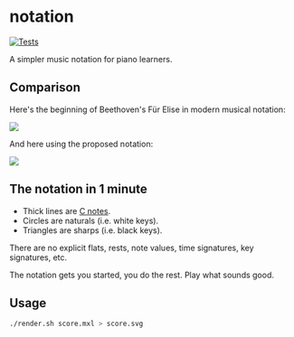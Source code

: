 
# notation

[![Tests](https://github.com/hoffa/notation/actions/workflows/build.yml/badge.svg)](https://github.com/hoffa/notation/actions/workflows/build.yml)

A simpler music notation for piano learners.

## Comparison

Here's the beginning of Beethoven's Für Elise in modern musical notation:

![](https://raw.githubusercontent.com/hoffa/notation/main/media/modern.png)

And here using the proposed notation:

![](https://raw.githubusercontent.com/hoffa/notation/main/media/example.svg)

## The notation in 1 minute

- Thick lines are [C notes](https://en.wikipedia.org/wiki/C_(musical_note)).
- Circles are naturals (i.e. white keys).
- Triangles are sharps (i.e. black keys).

There are no explicit flats, rests, note values, time signatures, key signatures, etc.

The notation gets you started, you do the rest. Play what sounds good.

## Usage

```bash
./render.sh score.mxl > score.svg
```
